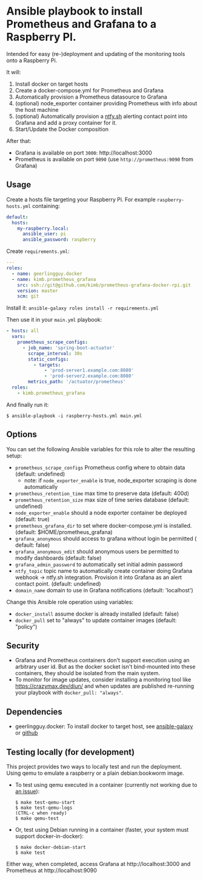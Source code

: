 # Ansible playbook to install Prometheus and Grafana to a Raspberry PI.

Intended for easy (re-)deployment and updating of the monitoring tools onto a
Raspberry Pi.

It will:

1. Install docker on target hosts
2. Create a docker-compose.yml for Prometheus and Grafana
3. Automatically provision a Prometheus datasource to Grafana
4. (optional) node_exporter container providing Prometheus with info about the
   host machine
5. (optional) Automatically provision a [ntfy.sh](https://ntfy.sh/) alerting
   contact point into Grafana and add a proxy container for it.
6. Start/Update the Docker composition

After that:

* Grafana is available on port `3000`: http://localhost:3000
* Prometheus is available on port `9090` (use `http://prometheus:9090` from
  Grafana)

## Usage

Create a hosts file targeting your Raspberry Pi. For example
`raspberry-hosts.yml` containing:

```yaml
default:
  hosts:
    my-raspberry.local:
      ansible_user: pi
      ansible_password: raspberry
```

Create `requirements.yml`:

```yaml
---
roles:
  - name: geerlingguy.docker
  - name: kimb.prometheus_grafana
    src: ssh://git@github.com/kimb/prometheus-grafana-docker-rpi.git
    version: master
    scm: git
```

Install it: `ansible-galaxy roles install -r requirements.yml`

Then use it in your `main.yml` playbook:

```yaml
- hosts: all
  vars:
    prometheus_scrape_configs:
      - job_name: 'spring-boot-actuator'
        scrape_interval: 30s
        static_configs:
          - targets:
              - 'prod-server1.example.com:8080'
              - 'prod-server2.example.com:8080'
        metrics_path: '/actuator/prometheus'
  roles:
    - kimb.prometheus_grafana
```

And finally run it:

```shell
$ ansible-playbook -i raspberry-hosts.yml main.yml
```

## Options

You can set the following Ansible variables for this role to alter the resulting
setup:

* `prometheus_scrape_configs` Prometheus config where to obtain data (default:
  undefined)
  * note: if `node_exporter_enable` is true, node_exporter scraping is done
    automatically
* `prometheus_retention_time` max time to preserve data (default: 400d)
* `prometheus_retention_size` max size of time series database (default:
  undefined)
* `node_exporter_enable` should a node exporter container be deployed (default:
  true)
* `prometheus_grafana_dir` to set where docker-compose.yml is installed.
  (default: $HOME/prometheus_grafana)
* `grafana_anonymous` should access to grafana without login be permitted (
  default: false)
* `grafana_anonymous_edit` should anonymous users be permitted to modify
  dashboards (default: false)
* `grafana_admin_password` to automatically set initial admin password
* `ntfy_topic` topic name to automatically create container doing Grafana
  webhook -> ntfy.sh integration. Provision it into Grafana as an alert
  contact point. (default: undefined)
* `domain_name` domain to use in Grafana notifications (default: 'localhost')

Change this Ansible role operation using variables:

* `docker_install` assume docker is already installed (default: false)
* `docker_pull` set to "always" to update container images (default: "policy")

## Security

* Grafana and Prometheus containers don't support execution using an arbitrary
  user id. But as the docker socket isn't bind-mounted into these containers,
  they should be isolated from the main system.
* To monitor for image updates, consider installing a monitoring tool
  like https://crazymax.dev/diun/ and when updates are published re-running your
  playbook with `docker_pull: "always"`.

## Dependencies

* geerlingguy.docker: To install docker to target host,
  see [ansible-galaxy](https://galaxy.ansible.com/ui/standalone/roles/geerlingguy/docker/)
  or [github](https://github.com/geerlingguy/ansible-role-docker)

## Testing locally (for development)

This project provides two ways to locally test and run the deployment.
Using qemu to emulate a raspberry or a plain debian:bookworm image.

* To test using qemu executed in a container (currently not working due
  to [an issue](https://github.com/carlosperate/docker-qemu-rpi-os/issues/6)):

  ```shell
  $ make test-qemu-start
  $ make test-qemu-logs
  (CTRL-c when ready)
  $ make qemu-test
  ```

* Or, test using Debian running in a container (faster, your system must
  support docker-in-docker):

  ```shell
  $ make docker-debian-start
  $ make test
  ```

Either way, when completed, access Grafana at http://localhost:3000 and
Prometheus at http://localhost:9090
